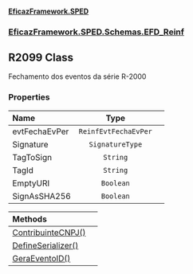 #### [EficazFramework.SPED](EficazFrameworkSPED.md 'EficazFramework SPED')
### [EficazFramework.SPED.Schemas.EFD_Reinf](EficazFramework.SPED.Schemas.EFD_Reinf.md 'EficazFramework.SPED.Schemas.EFD_Reinf')

## R2099 Class

Fechamento dos eventos da série R-2000
### Properties

| Name | Type | |
| :--- | :---: | :--- |
| evtFechaEvPer | `ReinfEvtFechaEvPer` |  |
| Signature | `SignatureType` |  |
| TagToSign | `String` |  |
| TagId | `String` |  |
| EmptyURI | `Boolean` |  |
| SignAsSHA256 | `Boolean` |  |

| Methods | |
| :--- | :--- |
| [ContribuinteCNPJ()](EficazFramework.SPED.Schemas.EFD_Reinf/R2099/ContribuinteCNPJ().md 'EficazFramework.SPED.Schemas.EFD_Reinf.R2099.ContribuinteCNPJ()') | |
| [DefineSerializer()](EficazFramework.SPED.Schemas.EFD_Reinf/R2099/DefineSerializer().md 'EficazFramework.SPED.Schemas.EFD_Reinf.R2099.DefineSerializer()') | |
| [GeraEventoID()](EficazFramework.SPED.Schemas.EFD_Reinf/R2099/GeraEventoID().md 'EficazFramework.SPED.Schemas.EFD_Reinf.R2099.GeraEventoID()') | |
